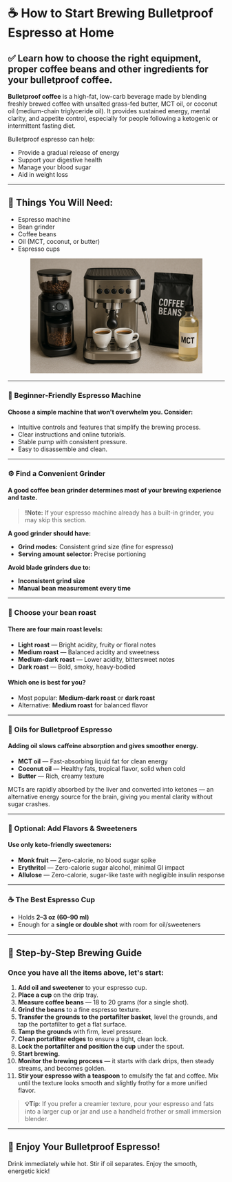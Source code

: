 # ☕ How to Start Brewing Bulletproof Espresso at Home
## ✅ Learn how to choose the right equipment, proper coffee beans and other ingredients for your bulletproof coffee.

**Bulletproof coffee** is a high-fat, low-carb beverage made by blending freshly brewed coffee with unsalted grass-fed butter, MCT oil, or coconut oil (medium-chain triglyceride oil). It provides sustained energy, mental clarity, and appetite control, especially for people following a ketogenic or intermittent fasting diet.

Bulletproof espresso can help:
- Provide a gradual release of energy
- Support your digestive health
- Manage your blood sugar
- Aid in weight loss

---

## 🧰 Things You Will Need:
- Espresso machine
- Bean grinder
- Coffee beans
- Oil (MCT, coconut, or butter)
- Espresso cups

<p align='center'>
<img src="media/bulletproof_coffee_items.png" alt="Coffee Setup" width="400">
</p>

---

### 🔧 Beginner-Friendly Espresso Machine
#### Choose a simple machine that won't overwhelm you. Consider:
- Intuitive controls and features that simplify the brewing process.
- Clear instructions and online tutorials.
- Stable pump with consistent pressure.
- Easy to disassemble and clean.

---

### ⚙️ Find a Convenient Grinder
#### A good coffee bean grinder determines most of your brewing experience and taste.
> **!Note:** If your espresso machine already has a built-in grinder, you may skip this section.

**A good grinder should have:**
- **Grind modes:** Consistent grind size (fine for espresso)
- **Serving amount selector:** Precise portioning

**Avoid blade grinders due to:**
- **Inconsistent grind size**
- **Manual bean measurement every time**

---

### 🌱 Choose your bean roast
#### There are four main roast levels:
- **Light roast** — Bright acidity, fruity or floral notes
- **Medium roast** — Balanced acidity and sweetness  
- **Medium-dark roast** — Lower acidity, bittersweet notes  
- **Dark roast** — Bold, smoky, heavy-bodied  

#### Which one is best for you?
- Most popular: **Medium-dark roast** or **dark roast**
- Alternative: **Medium roast** for balanced flavor

---

### 🧈 Oils for Bulletproof Espresso
#### Adding oil slows caffeine absorption and gives smoother energy.
- **MCT oil** — Fast-absorbing liquid fat for clean energy 
- **Coconut oil** — Healthy fats, tropical flavor, solid when cold
- **Butter** — Rich, creamy texture

MCTs are rapidly absorbed by the liver and converted into ketones — an alternative energy source for the brain, giving you mental clarity without sugar crashes.

---

### 🍬 Optional: Add Flavors & Sweeteners
#### Use only keto-friendly sweeteners:
- **Monk fruit** — Zero-calorie, no blood sugar spike
- **Erythritol** — Zero-calorie sugar alcohol, minimal GI impact
- **Allulose** — Zero-calorie, sugar-like taste with negligible insulin response

---

### ☕ The Best Espresso Cup

- Holds **2–3 oz (60–90 ml)**  
- Enough for a **single or double shot** with room for oil/sweeteners  

---

## 🧪 Step-by-Step Brewing Guide
### Once you have all the items above, let's start:
1. **Add oil and sweetener** to your espresso cup.
2. **Place a cup** on the drip tray.
3. **Measure coffee beans** — 18 to 20 grams (for a single shot).
4. **Grind the beans** to a fine espresso texture.
5. **Transfer the grounds to the portafilter basket**, level the grounds, and tap the portafilter to get a flat surface.
6. **Tamp the grounds** with firm, level pressure.
7. **Clean portafilter edges** to ensure a tight, clean lock.
8. **Lock the portafilter and position the cup** under the spout.
9. **Start brewing.**
10. **Monitor the brewing process** — it starts with dark drips, then steady streams, and becomes golden.
11. **Stir your espresso with a teaspoon** to emulsify the fat and coffee. Mix until the texture looks smooth and slightly frothy for a more unified flavor.

> **💡Tip**: If you prefer a creamier texture, pour your espresso and fats into a larger cup or jar and use a handheld frother or small immersion blender.

---

## 🎉 Enjoy Your Bulletproof Espresso!
Drink immediately while hot. Stir if oil separates. Enjoy the smooth, energetic kick!